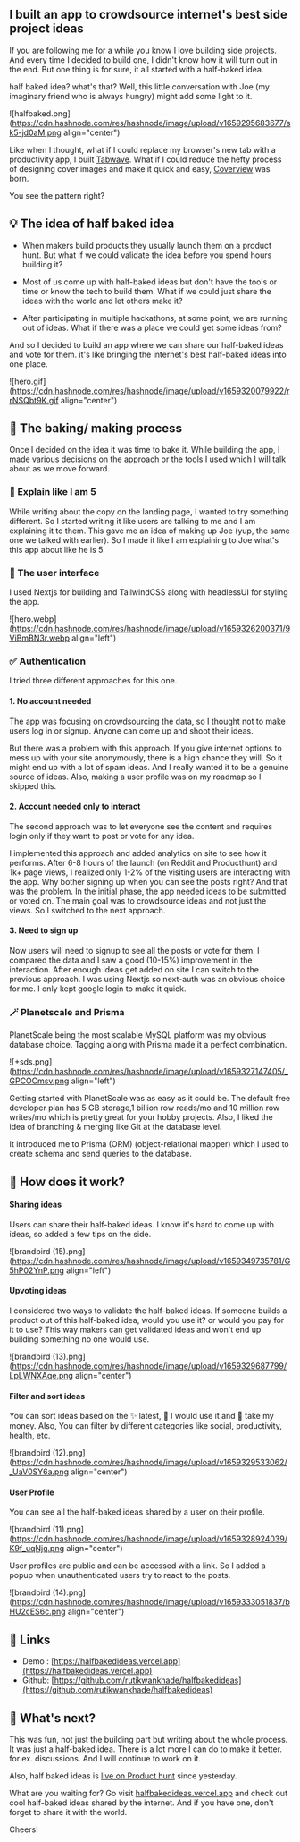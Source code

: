 ## I built an app to crowdsource  internet's best side project ideas


If you are following me for a while you know I love building side projects. And every time I decided to build one, I didn't know how it will turn out in the end.  But one thing is for sure, it all started with a half-baked idea.

half baked idea? what's that?
Well, this little conversation with Joe (my imaginary friend who is always hungry) might add some light to it.



![halfbaked.png](https://cdn.hashnode.com/res/hashnode/image/upload/v1659295683677/sk5-jd0aM.png align="center")

Like when I thought, what if I could replace my browser's new tab with a productivity app, I built [Tabwave](https://tabwave.app). What if I could reduce the hefty process of designing cover images and make it quick and easy, [Coverview](https://coverview.vercel.app) was born. 

You see the pattern right?


## 💡 The idea of half baked idea

- When makers build products they usually launch them on a product hunt. But what if we could validate the idea before you spend hours building it?

- Most of us come up with half-baked ideas but don't have the tools or time or know the tech to build them. What if we could just share the ideas with the world and let others make it?

- After participating in multiple hackathons, at some point, we are running out of ideas. What if there was a place we could get some ideas from?

And so I decided to build an app where we can share our half-baked ideas and vote for them. it's like bringing the internet's best half-baked ideas into one place.


![hero.gif](https://cdn.hashnode.com/res/hashnode/image/upload/v1659320079922/rrNSQbt9K.gif align="center")


## 🍪 The baking/ making process

Once I decided on the idea it was time to bake it. While building the app, I made various decisions on the approach or the tools I used which I will talk about as we move forward.

### 👶 Explain like I am 5
While writing about the copy on the landing page, I wanted to try something different. So I started writing it like users are talking to me and I am explaining it to them. This gave me an idea of making up Joe (yup, the same one we talked with earlier). So I made it like I am explaining to Joe what's this app about like he is 5.

### 🎨 The user interface
I used Nextjs for building and TailwindCSS along with headlessUI for styling the app.


![hero.webp](https://cdn.hashnode.com/res/hashnode/image/upload/v1659326200371/9ViBmBN3r.webp align="left")

### ✅ Authentication
I tried three different approaches for this one. 
#### 1. No account needed
The app was focusing on crowdsourcing the data, so I thought not to make users log in or signup. Anyone can come up and shoot their ideas. 

But there was a problem with this approach. If you give internet options to mess up with your site anonymously, there is a high chance they will. So it might end up with a lot of spam ideas. And I really wanted it to be a genuine source of ideas. Also, making a user profile was on my roadmap so I skipped this.

#### 2.  Account needed only to interact
The second approach was to let everyone see the content and requires login only if they want to post or vote for any idea. 

I implemented this approach and added analytics on site to see how it performs. After 6-8 hours of the launch (on Reddit and Producthunt) and 1k+ page views, I realized only 1-2% of the visiting users are interacting with the app. Why bother signing up when you can see the posts right? And that was the problem. In the initial phase, the app needed ideas to be submitted or voted on. The main goal was to crowdsource ideas and not just the views. So I switched to the next approach.

#### 3. Need to sign up
Now users will need to signup to see all the posts or vote for them. I compared the data and I saw a good (10-15%) improvement in the interaction. After enough ideas get added on site I can switch to the previous approach. I was using Nextjs so next-auth was an obvious choice for me. I only kept google login to make it quick.

### 🪄 Planetscale and Prisma
PlanetScale being the most scalable MySQL platform was my obvious database choice. Tagging along with Prisma made it a perfect combination.

![+sds.png](https://cdn.hashnode.com/res/hashnode/image/upload/v1659327147405/_GPCOCmsv.png align="left")

Getting started with PlanetScale was as easy as it could be. The default free developer plan has 5 GB storage,1 billion row reads/mo
and 10 million row writes/mo which is pretty great for your hobby projects. Also, I liked the idea of branching & merging like Git at the database level.

It introduced me to Prisma (ORM) (object-relational mapper) which I used to create schema and send queries to the database.


## 👀 How does it work?

#### Sharing ideas
Users can share their half-baked ideas. I know it's hard to come up with ideas, so added a few tips on the side.

![brandbird (15).png](https://cdn.hashnode.com/res/hashnode/image/upload/v1659349735781/G5hP02YnP.png align="left")

#### Upvoting ideas
I considered two ways to validate the half-baked ideas. If someone builds a product out of this half-baked idea, would you use it? or would you pay for it to use? This way makers can get validated ideas and won't end up building something no one would use.

![brandbird (13).png](https://cdn.hashnode.com/res/hashnode/image/upload/v1659329687799/LpLWNXAqe.png align="center")



#### Filter and sort ideas
You can sort ideas based on the ✨ latest, 🙋 I would use it and 💸 take my money. Also, You can filter by different categories like social, productivity, health, etc.

![brandbird (12).png](https://cdn.hashnode.com/res/hashnode/image/upload/v1659329533062/_UaV0SY6a.png align="center")

#### User Profile
You can see all the half-baked ideas shared by a user on their profile. 


![brandbird (11).png](https://cdn.hashnode.com/res/hashnode/image/upload/v1659328924039/K9f_uqNjq.png align="center")

User profiles are public and can be accessed with a link.  So I added a popup when unauthenticated users try to react to the posts.

![brandbird (14).png](https://cdn.hashnode.com/res/hashnode/image/upload/v1659333051837/bHU2cES6c.png align="center")

## 🔗 Links
- Demo : [https://halfbakedideas.vercel.app](https://halfbakedideas.vercel.app)
- Github: [https://github.com/rutikwankhade/halfbakedideas](https://github.com/rutikwankhade/halfbakedideas)

## 🔮 What's next?
This was fun, not just the building part but writing about the whole process. It was just a half-baked idea. There is a lot more I can do to make it better. for ex. discussions. And I will continue to work on it.

Also, half baked ideas is [live on Product hunt](https://www.producthunt.com/posts/half-baked-ideas) since yesterday.

What are you waiting for? Go visit [halfbakedideas.vercel.app](https://halfbakedideas.vercel.app) and check out cool half-baked ideas shared by the internet. And if you have one, don't forget to share it with the world.

Cheers!
